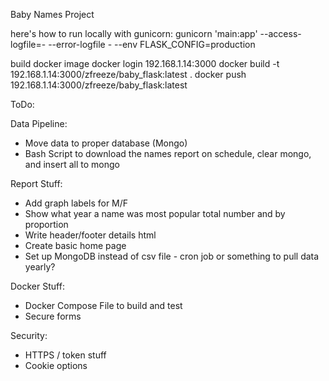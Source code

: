 Baby Names Project

here's how to run locally with gunicorn:
gunicorn 'main:app' --access-logfile=- --error-logfile - --env FLASK_CONFIG=production

build docker image 
docker login 192.168.1.14:3000
docker build -t 192.168.1.14:3000/zfreeze/baby_flask:latest .
docker push 192.168.1.14:3000/zfreeze/baby_flask:latest


ToDo:

Data Pipeline:
* Move data to proper database (Mongo)
* Bash Script to download the names report on schedule, clear mongo, and insert all to mongo

Report Stuff:
* Add graph labels for M/F
* Show what year a name was most popular total number and by proportion
* Write header/footer details html
* Create basic home page
* Set up MongoDB instead of csv file - cron job or something to pull data yearly?

Docker Stuff:
* Docker Compose File to build and test
* Secure forms

Security:
* HTTPS / token stuff
* Cookie options
